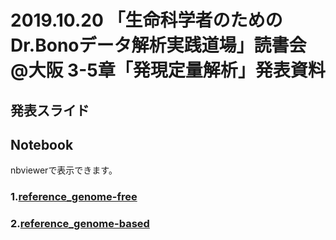# 2019.10.20 「生命科学者のためのDr.Bonoデータ解析実践道場」読書会 @大阪 3-5章「発現定量解析」発表資料

## 発表スライド

## Notebook
nbviewerで表示できます。

### 1.[reference_genome-free](https://nbviewer.jupyter.org/github/ykohki/drbonodojo.chap3-5/blob/master/reference_genome-based/drbonodojo_3-5_1.ipynb)
### 2.[reference_genome-based](https://nbviewer.jupyter.org/github/ykohki/drbonodojo.chap3-5/blob/master/reference_genome-free/drbonodojo_3-5_2.ipynb)
